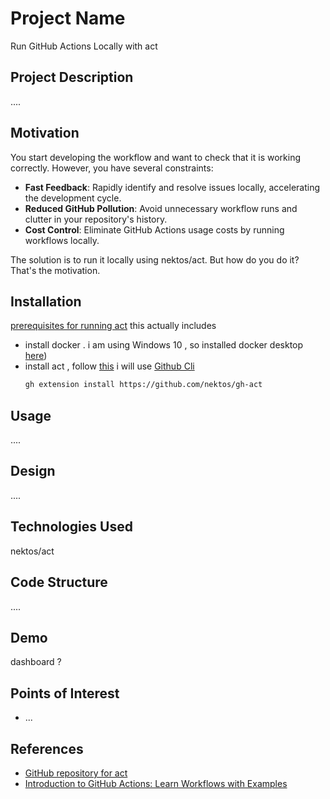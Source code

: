 <h1>Project Name</h1>
Run GitHub Actions Locally with act



<h2>Project Description</h2>
....

<h2>Motivation</h2>

You start developing the workflow and want to check that it is working correctly. However, you have several constraints:

  <ul>
    <li><strong>Fast Feedback</strong>: Rapidly identify and resolve issues locally, accelerating the development cycle.</li>
    <li><strong>Reduced GitHub Pollution</strong>: Avoid unnecessary workflow runs and clutter in your repository's history.</li>
    <li><strong>Cost Control</strong>: Eliminate GitHub Actions usage costs by running workflows locally.</li>
  </ul>



The solution is to run it locally using nektos/act. But how do you do it? That's the motivation.


<h2>Installation</h2>

<a href='https://nektosact.com/installation/index.html'>prerequisites for running act</a> this actually includes

<ul>
<li>install docker . i am using Windows 10 , so installed docker desktop <a href='https://docs.docker.com/desktop/setup/install/windows-install/'>here</a>)</li>
<li>install act , follow <a href='https://nektosact.com/installation/index.html'>this</a> i will use <a href='https://nektosact.com/installation/gh.html'>Github Cli</a> 

```bash
gh extension install https://github.com/nektos/gh-act
```

</li>
</ul>

<h2>Usage</h2>
....


<h2>Design</h2>
....

<h2>Technologies Used</h2>
nektos/act

<h2>Code Structure</h2>
....

<h2>Demo</h2>
dashboard ?

<h2>Points of Interest</h2>
<ul>
    <li>...</li>
   
</ul>

<h2>References</h2>
<ul>
    <li><a href='https://github.com/nektos/act'>GitHub repository for act</a></li>
    <li><a href='https://youtu.be/x239z6DdE0A?si=Y0pzO1AkyiMUoe-T'> Introduction to GitHub Actions: Learn Workflows with Examples </a></li>

   
</ul>

